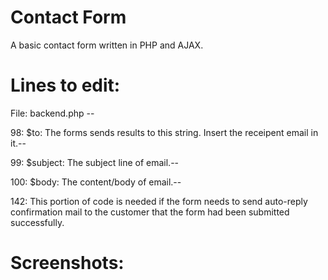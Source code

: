# Contact Form
A basic contact form written in PHP and AJAX.

# Lines to edit:
File: backend.php --

98: $to: The forms sends results to this string. Insert the receipent email in it.--

99: $subject: The subject line of email.--

100: $body: The content/body of email.--

142: This portion of code is needed if the form needs to send auto-reply confirmation mail to the customer that the form had been submitted successfully.

# Screenshots:
